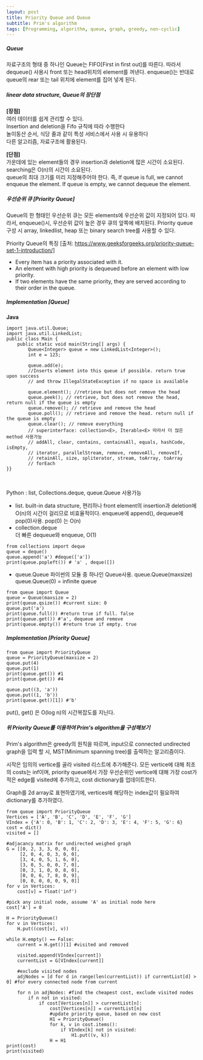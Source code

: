 ```yaml
---
layout: post
title: Priority Queue and Queue
subtitle: Prim's algorithm
tags: [Programming, algorithm, queue, graph, greedy, non-cyclic]
---
```

##### Queue
자료구조의 형태 중 하나인 Queue는 FIFO[First in first out]를 따른다. 따라서 dequeue() 사용시 front 또는 head위치의 element를 꺼낸다. enqueue()는 반대로 queue의 rear 또는 tail 위치에 element를 집어 넣게 된다.

##### linear data structure, Queue의 장단점
**[장점]**\
여러 데이터를 쉽게 관리할 수 있다.\
Insertion and deletion을 Fifo 규칙에 따라 수행한다\
놀이동산 순서, 식당 줄과 같이 특성 서비스에서 사용 시 유용하다\
다른 알고리즘, 자료구조에 활용된다.

**[단점]**\
가운데에 있는 element들의 경우 insertion과 deletion에 많은 시간이 소요된다.\
searching은 O(n)의 시간이 소요된다. \
queue의 최대 크기를 미리 지정해주어야 한다. 즉, If queue is full, we cannot enqueue the element. If queue is empty, we cannot dequeue the element.

##### 우선순위 큐 [Priority Queue] 
Queue의 한 형태인 우선순위 큐는 모든 elements에 우선순위 값이 지정되어 있다. 따라서, enqueue()시, 우선순위 값이 높은 경우 큐의 앞쪽에 배치된다. Priority queue 구성 시 array, linkedlist, heap 또는 binary search tree를 사용할 수 있다.

Priority Queue의 특징 [출처: https://www.geeksforgeeks.org/priority-queue-set-1-introduction/]
- Every item has a priority associated with it. 
- An element with high priority is dequeued before an element  with low priority. 
- If two elements have the same priority, they are served according to their order in the queue.

##### Implementation [Queue]
**Java**
```
import java.util.Queue;
import java.util.LinkedList;
public class Main {
    public static void main(String[] args) {
        Queue<Integer> queue = new LinkedList<Integer>();
        int e = 123;

        queue.add(e);
        //Inserts element into this queue if possible. return true upon success
        // and throw IllegalStateException if no space is available

        queue.element(); //retrieve but does not remove the head
        queue.peek(); // retrieve, but does not remove the head, return null if the queue is empty
        queue.remove(); // retrieve and remove the head
        queue.poll(); // retrieve and remove the head. return null if the queue is empty
        queue.clear(); // remove everything
        // superinterface: collection<E>, Iterable<E> 따라서 더 많은 method 사용가능
        // addAll, clear, contains, containsAll, equals, hashCode, isEmpty, 
        // iterator, parallelStream, remove, removeAll, removeIf, 
        // retainAll, size, spliterator, stream, toArray, toArray
        // forEach 
}}
```
<p>&nbsp;</p>
Python 
: list, Collections.deque, queue.Queue 사용가능

- list.
built-in data structure, 편리하나 front element의 insertion과 deletion에 O(n)의 시간이 걸리므로 비효율적이다. enqueue에 append(), dequeue에 pop(0)사용. pop(0) 는 O(n)
- collection.deque  
더 빠른 dequeue와 enqueue, O(1)
```
from collections import deque
queue = deque()
queue.append('a') #deque(['a'])
print(queue.popleft()) # 'a' , deque([])
```
- queue.Queue
파이썬의 모듈 중 하나인 Queue사용. queue.Queue(maxsize)
queue.Queue(0) = infinite queue
```
from queue import Queue
queue = Queue(maxsize = 2)
print(queue.qsize()) #current size: 0
queue.put('a')
print(queue.full()) #return true if full. false
print(queue.get()) #'a', dequeue and remove
print(queue.empty()) #return true if empty. true
```

##### Implementation [Priority Queue]
```
from queue import PriorityQueue
queue = PriorityQueue(maxsize = 2)
queue.put(4)
queue.put(1)
print(queue.get()) #1
print(queue.get()) #4

queue.put((3, 'a'))
queue.put((1, 'b'))
print(queue.get()[1]) #'b'
```
put(), get() 은 O(log n)의 시간복잡도를 지닌다.

##### 위 Priority Queue를 이용하여 Prim's algorithm을 구성해보기
Prim's algorithm은 greedy의 원칙을 따르며,
input으로 connected undirected graph을 입력 할 시, MST(Minimum spanning tree)를 출력하는 알고리즘이다.

시작은 임의의 vertice를 골라 visited 리스트에 추가해준다.
모든 vertice에 대해 최초의 costs는 inf이며, priority queue에서 가장 우선순위인 vertice에 대해 가장 cost가 적은 edge를 visited에 추가하고, cost dictionary를 업데이트한다.

Graph를 2d array로 표현하였기에, vertices에 해당하는 index값이 필요하여 dictionary를 추가하였다.

```
from queue import PriorityQueue
Vertices = ['A', 'B', 'C', 'D', 'E', 'F', 'G']
VIndex = {'A': 0, 'B': 1, 'C': 2, 'D': 3, 'E': 4, 'F': 5, 'G': 6}
cost = dict()
visited = []

#adjacancy matrix for undirected weighed graph
G = [[0, 2, 3, 3, 0, 0, 0],
     [2, 0, 4, 0, 3, 0, 0],
     [3, 4, 0, 5, 1, 6, 0],
     [3, 0, 5, 0, 0, 7, 0],
     [0, 3, 1, 0, 0, 8, 0],
     [0, 0, 6, 7, 8, 0, 9],
     [0, 0, 0, 0, 0, 9, 0]]
for v in Vertices:
    cost[v] = float('inf')

#pick any initial node, assume 'A' as initial node here
cost['A'] = 0

H = PriorityQueue()
for v in Vertices:
    H.put((cost[v], v))

while H.empty() == False:
    current = H.get()[1] #visited and removed

    visited.append(VIndex[current])
    currentList = G[VIndex[current]]

    #exclude visited nodes
    adjNodes = [d for d in range(len(currentList)) if currentList[d] > 0] #for every connected node from current

    for n in adjNodes: #find the cheapest cost, exclude visited nodes
        if n not in visited:
            if cost[Vertices[n]] > currentList[n]:
                cost[Vertices[n]] = currentList[n]
                #update priority queue, based on new cost
                H1 = PriorityQueue()
                for k, v in cost.items():
                    if VIndex[k] not in visited:
                        H1.put((v, k))
                H = H1
print(cost)
print(visited)



        
```